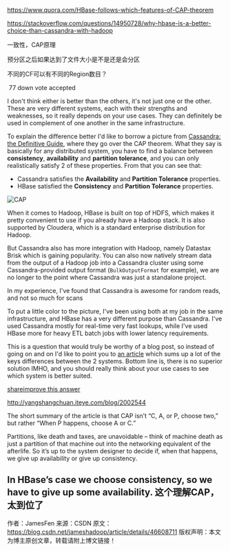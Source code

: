 https://www.quora.com/HBase-follows-which-features-of-CAP-theorem



https://stackoverflow.com/questions/14950728/why-hbase-is-a-better-choice-than-cassandra-with-hadoop

   

一致性，CAP原理



预分区之后如果达到了文件大小是不是还是会分区

不同的CF可以有不同的Region数目？



​      77         down vote            accepted   

I don't think either is better than the others, it's not just one or  the other. These are very different systems, each with their strengths  and weaknesses, so it really depends on your use cases. They can  definitely be used in complement of one another in the same  infrastructure.

To explain the difference better I'd like to borrow a picture from [Cassandra: the Definitive Guide](http://rads.stackoverflow.com/amzn/click/1449390412), where they go over the CAP theorem. What they say is basically for any distributed system, you have to find a balance between **consistency**, **availability** and **partition tolerance**, and you can only realistically satisfy 2 of these properties. From that you can see that:

- Cassandra satisfies the **Availability** and **Partition Tolerance** properties.
- HBase satisfied the **Consistency** and **Partition Tolerance** properties.

![CAP](https://i.stack.imgur.com/53GeC.png)

When it comes to Hadoop, HBase is built on top of HDFS, which makes  it pretty convenient to use if you already have a Hadoop stack. It is  also supported by Cloudera, which is a standard enterprise distribution  for Hadoop.

But Cassandra also has more integration with Hadoop, namely Datastax  Brisk which is gaining popularity. You can also now natively stream data  from the output of a Hadoop job into a Cassandra cluster using some  Cassandra-provided output format (`BulkOutputFormat` for example), we are no longer to the point where Cassandra was just a standalone project.

In my experience, I've found that Cassandra is awesome for random reads, and not so much for scans

To put a little color to the picture, I've been using both at my job  in the same infrastructure, and HBase has a very different purpose than  Cassandra. I've used Cassandra mostly for real-time very fast lookups,  while I've used HBase more for heavy ETL batch jobs with lower latency  requirements.

This is a question that would truly be worthy of a blog post, so instead of going on and on I'd like to point you to [an article](http://bigdatanoob.blogspot.com/2012/11/hbase-vs-cassandra.html)  which sums up a lot of the keys differences between the 2 systems.  Bottom line is, there is no superior solution IMHO, and you should  really think about your use cases to see which system is better suited.

[share](https://stackoverflow.com/a/14951403)[improve this answer](https://stackoverflow.com/posts/14951403/edit)



http://yangshangchuan.iteye.com/blog/2002544





The short summary of the article is that CAP isn’t “C, A, or P, choose
two,” but rather “When P happens, choose A or C.”

Partitions, like death and taxes, are unavoidable – think of machine
death as just a partition of that machine out into the networking
equivalent of the afterlife. So it’s up to the system designer to
decide if, when that happens, we give up availability or give up
consistency.

In HBase’s case we choose consistency, so we have to give up some availability. 这个理解CAP，太到位了
--------------------- 
作者：JamesFen 
来源：CSDN 
原文：https://blog.csdn.net/jameshadoop/article/details/46608711 
版权声明：本文为博主原创文章，转载请附上博文链接！



